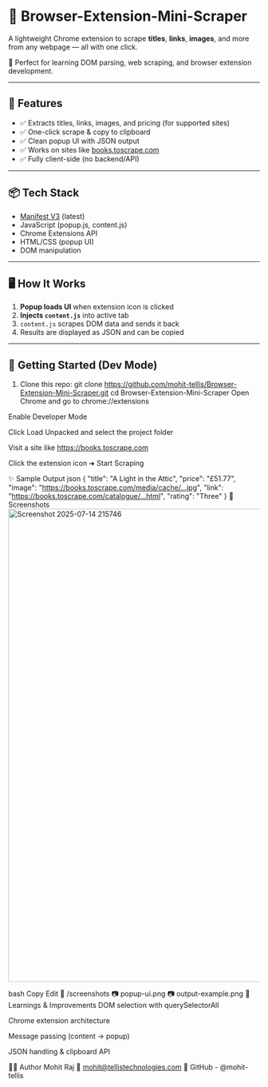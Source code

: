 # 🧩 Browser-Extension-Mini-Scraper

A lightweight Chrome extension to scrape **titles**, **links**, **images**, and more from any webpage — all with one click.

📌 Perfect for learning DOM parsing, web scraping, and browser extension development.

---

## 🔧 Features

- ✅ Extracts titles, links, images, and pricing (for supported sites)
- ✅ One-click scrape & copy to clipboard
- ✅ Clean popup UI with JSON output
- ✅ Works on sites like [books.toscrape.com](https://books.toscrape.com)
- ✅ Fully client-side (no backend/API)

---

## 📦 Tech Stack

- [Manifest V3](https://developer.chrome.com/docs/extensions/mv3/) (latest)
- JavaScript (popup.js, content.js)
- Chrome Extensions API
- HTML/CSS (popup UI)
- DOM manipulation

---

## 🖥 How It Works

1. **Popup loads UI** when extension icon is clicked  
2. **Injects `content.js`** into active tab  
3. `content.js` scrapes DOM data and sends it back  
4. Results are displayed as JSON and can be copied

---

## 🚀 Getting Started (Dev Mode)

1. Clone this repo:
   git clone https://github.com/mohit-tellis/Browser-Extension-Mini-Scraper.git
   cd Browser-Extension-Mini-Scraper
Open Chrome and go to chrome://extensions

Enable Developer Mode

Click Load Unpacked and select the project folder

Visit a site like https://books.toscrape.com

Click the extension icon ➜ Start Scraping

✨ Sample Output
json
{
  "title": "A Light in the Attic",
  "price": "£51.77",
  "image": "https://books.toscrape.com/media/cache/...jpg",
  "link": "https://books.toscrape.com/catalogue/...html",
  "rating": "Three"
}
📸 Screenshots
<img width="1896" height="947" alt="Screenshot 2025-07-14 215746" src="https://github.com/user-attachments/assets/57293af6-4e51-456b-b1c7-f2f3e82f9090" />



bash
Copy
Edit
📁 /screenshots
📷 popup-ui.png
📷 output-example.png
🧠 Learnings & Improvements
DOM selection with querySelectorAll

Chrome extension architecture

Message passing (content → popup)

JSON handling & clipboard API

👨‍💻 Author
Mohit Raj
📧 mohit@tellistechnologies.com
🔗 GitHub - @mohit-tellis
